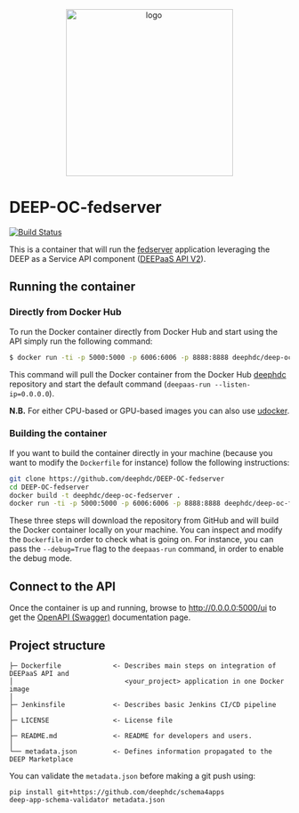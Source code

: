 <div align="center">
<img src="https://marketplace.deep-hybrid-datacloud.eu/images/logo-deep.png" alt="logo" width="300"/>
</div>

# DEEP-OC-fedserver
[![Build Status](https://jenkins.indigo-datacloud.eu/buildStatus/icon?job=Pipeline-as-code/DEEP-OC-org/DEEP-OC-federated-server/main)](https://jenkins.indigo-datacloud.eu/job/Pipeline-as-code/job/DEEP-OC-org/job/DEEP-OC-federated-server/job/main)

This is a container that will run the [fedserver](https://github.com/deephdc/fedserver) application leveraging the DEEP as a Service API component ([DEEPaaS API V2](https://github.com/indigo-dc/DEEPaaS)).


## Running the container

### Directly from Docker Hub

To run the Docker container directly from Docker Hub and start using the API simply run the following command:

```bash
$ docker run -ti -p 5000:5000 -p 6006:6006 -p 8888:8888 deephdc/deep-oc-fedserver
```

This command will pull the Docker container from the Docker Hub [deephdc](https://hub.docker.com/u/deephdc/) repository and start the default command (`deepaas-run --listen-ip=0.0.0.0`).

**N.B.** For either CPU-based or GPU-based images you can also use [udocker](https://github.com/indigo-dc/udocker).

### Building the container

If you want to build the container directly in your machine (because you want to modify the `Dockerfile` for instance) follow the following instructions:
```bash
git clone https://github.com/deephdc/DEEP-OC-fedserver
cd DEEP-OC-fedserver
docker build -t deephdc/deep-oc-fedserver .
docker run -ti -p 5000:5000 -p 6006:6006 -p 8888:8888 deephdc/deep-oc-fedserver
```

These three steps will download the repository from GitHub and will build the Docker container locally on your machine. You can inspect and modify the `Dockerfile` in order to check what is going on. For instance, you can pass the `--debug=True` flag to the `deepaas-run` command, in order to enable the debug mode.


## Connect to the API

Once the container is up and running, browse to http://0.0.0.0:5000/ui to get the [OpenAPI (Swagger)](https://www.openapis.org/) documentation page.


## Project structure
```
├─ Dockerfile             <- Describes main steps on integration of DEEPaaS API and
│                            <your_project> application in one Docker image
│
├─ Jenkinsfile            <- Describes basic Jenkins CI/CD pipeline
│
├─ LICENSE                <- License file
│
├─ README.md              <- README for developers and users.
│
└── metadata.json         <- Defines information propagated to the DEEP Marketplace
```

You can validate the `metadata.json` before making a git push using:
```shell
pip install git+https://github.com/deephdc/schema4apps
deep-app-schema-validator metadata.json
```
